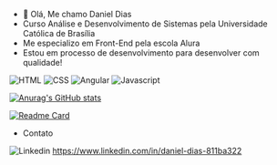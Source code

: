 - 👋 Olá, Me chamo Daniel Dias
- Curso Análise e Desenvolvimento de Sistemas pela Universidade Católica de Brasília
- Me especializo em Front-End pela escola Alura
- Estou em processo de desenvolvimento para desenvolver com qualidade!

![HTML](https://img.shields.io/badge/HTML5-E34F26?style=for-the-badge&logo=html5&logoColor=white)
![CSS](https://img.shields.io/badge/CSS3-1572B6?style=for-the-badge&logo=css3&logoColor=white)
![Angular](https://img.shields.io/badge/Angular-DD0031?style=for-the-badge&logo=angular&logoColor=white)
![Javascript](https://img.shields.io/badge/JavaScript-323330?style=for-the-badge&logo=javascript&logoColor=F7DF1E)

[![Anurag's GitHub stats](https://github-readme-stats.vercel.app/api?username=Dan-Dias&theme=gruvebox)](https://github.com/anuraghazra/github-readme-stats)

[![Readme Card](https://github-readme-stats.vercel.app/api/pin/?username=Dan-Dias&repo=Dan-Dias.github.io)](https://dan-dias.github.io/)

- Contato

![Linkedin](https://img.shields.io/badge/LinkedIn-0077B5?style=for-the-badge&logo=linkedin&logoColor=white) https://www.linkedin.com/in/daniel-dias-811ba322


<!---
Dan-Dias/Dan-Dias is a ✨ special ✨ repository because its `README.md` (this file) appears on your GitHub profile.
You can click the Preview link to take a look at your changes.
--->

